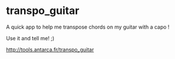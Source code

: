 # transpo_guitar

A quick app to help me transpose chords on my guitar with a capo !

Use it and tell me! ;)

http://tools.antarca.fr/transpo_guitar
